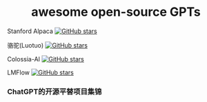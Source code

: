 <h1 align="center">
  awesome open-source GPTs
</h1>

<p align="left">
  Stanford Alpaca
  <a href="https://github.com/tatsu-lab/stanford_alpaca/stargazers"><img src="https://img.shields.io/github/stars/tatsu-lab/stanford_alpaca" alt="GitHub stars"></a>
</p>
<p align="left">
  骆驼(Luotuo)
  <a href="https://github.com/LC1332/Luotuo-Chinese-LLM/stargazers"><img src="https://img.shields.io/github/stars/LC1332/Luotuo-Chinese-LLM" alt="GitHub stars"></a>
</p>
<p align="left">
  Colossia-AI
  <a href="https://github.com/hpcaitech/ColossalAI/stargazers"><img src="https://img.shields.io/github/stars/hpcaitech/ColossalAI" alt="GitHub stars"></a>
</p>
<p align="left">
  LMFlow
  <a href="https://github.com/OptimalScale/LMFlow/stargazers"><img src="https://img.shields.io/github/stars/OptimalScale/LMFlow" alt="GitHub stars"></a>
</p>

### ChatGPT的开源平替项目集锦
